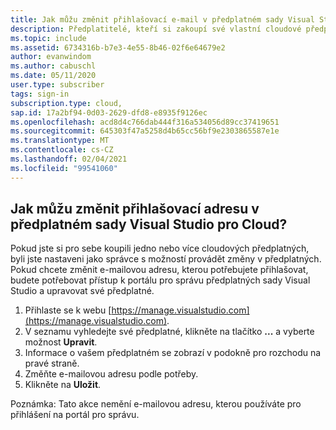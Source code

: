 ```yaml
---
title: Jak můžu změnit přihlašovací e-mail v předplatném sady Visual Studio pro Cloud?
description: Předplatitelé, kteří si zakoupí své vlastní cloudové předplatné sady Visual Studio, můžou změnit vlastní e-mailové adresy pro přihlášení
ms.topic: include
ms.assetid: 6734316b-b7e3-4e55-8b46-02f6e64679e2
author: evanwindom
ms.author: cabuschl
ms.date: 05/11/2020
user.type: subscriber
tags: sign-in
subscription.type: cloud,
sap.id: 17a2bf94-0d03-2629-dfd8-e8935f9126ec
ms.openlocfilehash: acd8d4c766dab444f316a534056d89cc37419651
ms.sourcegitcommit: 645303f47a5258d4b65cc56bf9e2303865587e1e
ms.translationtype: MT
ms.contentlocale: cs-CZ
ms.lasthandoff: 02/04/2021
ms.locfileid: "99541060"
---
```

## <a name="how-can-i-change-the-sign-in-address-on-my-visual-studio-cloud-subscription"></a>Jak můžu změnit přihlašovací adresu v předplatném sady Visual Studio pro Cloud?

Pokud jste si pro sebe koupili jedno nebo více cloudových předplatných, byli jste nastaveni jako správce s možností provádět změny v předplatných.  Pokud chcete změnit e-mailovou adresu, kterou potřebujete přihlašovat, budete potřebovat přístup k portálu pro správu předplatných sady Visual Studio a upravovat své předplatné.

1. Přihlaste se k webu [https://manage.visualstudio.com](https://manage.visualstudio.com). 
0. V seznamu vyhledejte své předplatné, klikněte na tlačítko **...** a vyberte možnost **Upravit**.
0. Informace o vašem předplatném se zobrazí v podokně pro rozchodu na pravé straně.
0. Změňte e-mailovou adresu podle potřeby.
0. Klikněte na **Uložit**.

Poznámka: Tato akce nemění e-mailovou adresu, kterou používáte pro přihlášení na portál pro správu.